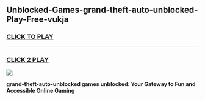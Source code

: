 
## Unblocked-Games-grand-theft-auto-unblocked-Play-Free-vukja
<h3>
<a href="https://premium76.site?title=grand-theft-auto-unblocked&ref=22A">CLICK TO PLAY</a></h3>
<hr>

<h3>
<a href="https://premium76.site?title=grand-theft-auto-unblocked&ref=22A">CLICK 2 PLAY</a>
  
</h3>

<a href="https://premium76.site?title=grand-theft-auto-unblocked&ref=22A"><img src="https://clearcache.store/games.png"></a>


**grand-theft-auto-unblocked games unblocked: Your Gateway to Fun and Accessible Online Gaming**
